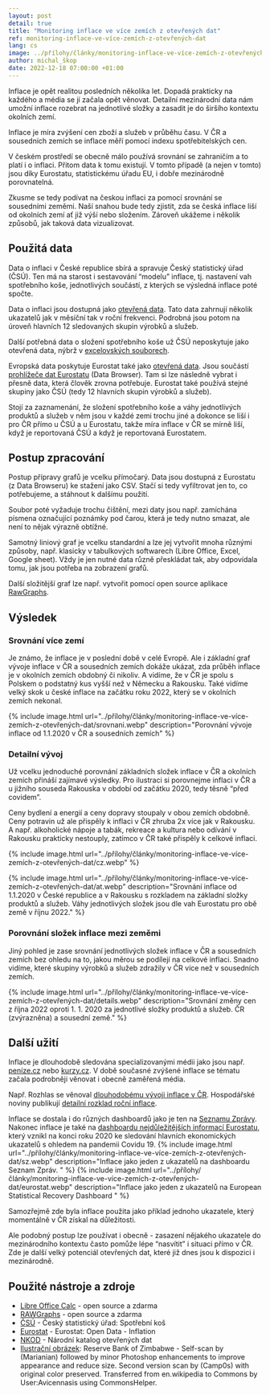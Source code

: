 ```yaml
---
layout: post
detail: true
title: "Monitoring inflace ve více zemích z otevřených dat"
ref: monitoring-inflace-ve-více-zemích-z-otevřených-dat
lang: cs
image: ../přílohy/články/monitoring-inflace-ve-více-zemích-z-otevřených-dat/main.webp
author: michal_škop
date: 2022-12-18 07:00:00 +01:00
---
```

Inflace je opět realitou posledních několika let. Dopadá prakticky na každého a média se jí začala opět věnovat. Detailní mezinárodní data nám umožní inflace rozebrat na jednotlivé složky a zasadit je do širšího kontextu okolních zemí.

<!--more-->
Inflace je míra zvýšení cen zboží a služeb v průběhu času. V ČR a sousedních zemích se inflace měří pomocí indexu spotřebitelských cen.

V českém prostředí se obecně málo používá srovnání se zahraničím a to platí i o inflaci. Přitom data k tomu existují. V tomto případě (a nejen v tomto) jsou díky Eurostatu, statistickému úřadu EU, i dobře mezinárodně porovnatelná.

Zkusme se tedy podívat na českou inflaci za pomocí srovnání se sousedními zeměmi. Naší snahou bude tedy zjistit, zda se česká inflace liší od okolních zemí ať již výší nebo složením. Zároveň ukážeme i několik způsobů, jak taková data vizualizovat.

## Použitá data
Data o inflaci v České republice sbírá a spravuje Český statistický úřad (ČSÚ). Ten má na starost i sestavování “modelu” inflace, tj. nastavení vah spotřebního koše, jednotlivých součástí, z kterých se výsledná inflace poté spočte.

Data o inflaci jsou dostupná jako [otevřená data][link_nkod]. Tato data zahrnují několik ukazatelů jak v měsíční tak v roční frekvenci. Podrobná jsou potom na úroveň hlavních 12 sledovaných skupin výrobků a služeb.

Další potřebná data o složení spotřebního koše už ČSÚ neposkytuje jako otevřená data, nýbrž v [excelovských souborech][link_csu].

Evropská data poskytuje Eurostat také jako [otevřená data][link_eurostat]. Jsou součástí [prohlížeče dat Eurostatu][link_eurostat_data_browser] (Data Browser). Tam si lze následně vybrat i přesně data, která člověk zrovna potřebuje. Eurostat také používá stejné skupiny jako ČSÚ (tedy 12 hlavních skupin výrobků a služeb).

Stojí za zaznamenání, že složení spotřebního koše a váhy jednotlivých produktů a služeb v něm jsou v každé zemi trochu jiné a dokonce se liší i pro ČR přímo u ČSÚ a u Eurostatu, takže míra inflace v ČR se mírně liší, když je reportovaná ČSÚ a když je reportovaná Eurostatem.

## Postup zpracování
Postup přípravy grafů je vcelku přímočarý. Data jsou dostupná z Eurostatu (z Data Browseru) ke stažení jako CSV. Stačí si tedy vyfiltrovat jen to, co potřebujeme, a stáhnout k dalšímu použití.

Soubor poté vyžaduje trochu čištění, mezi daty jsou např. zamíchána písmena označující poznámky pod čarou, která je tedy nutno smazat, ale není to nějak výrazně obtížné.

Samotný liniový graf je vcelku standardní a lze jej vytvořit mnoha různými způsoby, např. klasicky v tabulkových softwarech (Libre Office, Excel, Google sheet). Vždy je jen nutné data různě přeskládat tak, aby odpovídala tomu, jak jsou potřeba na zobrazení grafů.

Další složitější graf lze např. vytvořit pomocí open source aplikace [RawGraphs][link_rawgraphs].

## Výsledek
### Srovnání více zemí
Je známo, že inflace je v poslední době v celé Evropě. Ale i základní graf vývoje inflace v ČR a sousedních zemích dokáže ukázat, zda průběh inflace je v okolních zemích obdobný či nikoliv. A vidíme, že v ČR je spolu s Polskem o podstatný kus vyšší než v Německu a Rakousku. Také vidíme velký skok u české inflace na začátku roku 2022, který se v okolních zemích nekonal.

{% include image.html url="../přílohy/články/monitoring-inflace-ve-více-zemích-z-otevřených-dat/srovnani.webp" description="Porovnání vývoje inflace od 1.1.2020 v ČR a sousedních zemích" %}

### Detailní vývoj
Už vcelku jednoduché porovnání základních složek inflace v ČR a okolních zemích přináší zajímavé výsledky. Pro ilustraci si porovnejme inflaci v ČR a u jižního souseda Rakouska v období od začátku 2020, tedy těsně “před covidem”.

Ceny bydlení a energií a ceny dopravy stoupaly v obou zemích obdobně. Ceny potravin už ale přispěly k inflaci v ČR zhruba 2x více jak v Rakousku. A např. alkoholické nápoje a tabák, rekreace a kultura nebo odívání v Rakousku prakticky nestouply, zatímco v ČR také přispěly k celkové inflaci.

{% include image.html url="../přílohy/články/monitoring-inflace-ve-více-zemích-z-otevřených-dat/cz.webp" %}

{% include image.html url="../přílohy/články/monitoring-inflace-ve-více-zemích-z-otevřených-dat/at.webp" description="Srovnání inflace od 1.1.2020 v České republice a v Rakousku s rozkladem na základní složky produktů a služeb. Váhy jednotlivých složek jsou dle vah Eurostatu pro obě země v říjnu 2022." %}


### Porovnání složek inflace mezi zeměmi
Jiný pohled je zase srovnání jednotlivých složek inflace v ČR a sousedních zemích bez ohledu na to, jakou měrou se podílejí na celkové inflaci. Snadno vidíme, které skupiny výrobků a služeb zdražily v ČR více než v sousedních zemích.

{% include image.html url="../přílohy/články/monitoring-inflace-ve-více-zemích-z-otevřených-dat/details.webp" description="Srovnání změny cen z října 2022 oproti 1. 1. 2020 za jednotlivé složky produktů a služeb. ČR (zvýrazněna) a sousední země." %}

## Další užití
Inflace je dlouhodobě sledována specializovanými médii jako jsou např. [peníze.cz][link_penize] nebo [kurzy.cz][link_kurzy]. V době současné zvýšené inflace se tématu začala podrobněji věnovat i obecně zaměřená média.

Např. Rozhlas se věnoval [dlouhodobému vývoji inflace v ČR][link_rozhlas]. Hospodářské noviny publikují [detailní rozklad roční inflace][link_hn].

Inflace se dostala i do různých dashboardů jako je ten na [Seznamu Zprávy][link_sz]. Nakonec inflace je také na [dashboardu nejdůležitějších informací Eurostatu][link_eurostat_dashboard], který vznikl na konci roku 2020 ke sledování hlavních ekonomických ukazatelů s ohledem na pandemii Covidu 19.
{% include image.html url="../přílohy/články/monitoring-inflace-ve-více-zemích-z-otevřených-dat/sz.webp" description="Inflace jako jeden z ukazatelů na dashboardu Seznam Zpráv.
" %}
{% include image.html url="../přílohy/články/monitoring-inflace-ve-více-zemích-z-otevřených-dat/eurostat.webp" description="Inflace jako jeden z ukazatelů na European Statistical Recovery Dashboard
" %}

Samozřejmě zde byla inflace použita jako příklad jednoho ukazatele, který momentálně v ČR získal na důležitosti.

Ale podobný postup lze používat i obecně - zasazení nějakého ukazatele do mezinárodního kontextu často pomůže lépe “nasvítit” i situaci přímo v ČR. Zde je další velký potenciál otevřených dat, které již dnes jsou k dispozici i mezinárodně.

## Použité nástroje a zdroje
- [Libre Office Calc][link_loc] - open source a zdarma
- [RAWGraphs][link_rawgraphs] - open source a zdarma
- [ČSÚ][link_csu] - Český statistický úřad: Spotřební koš
- [Eurostat][link_eurostat] - Eurostat: Open Data - Inflation
- [NKOD][link_nkod] - Národní katalog otevřených dat
- [Ilustrační obrázek][link_banknote]: Reserve Bank of Zimbabwe - Self-scan by (Marianian) followed by minor Photoshop enhancements to improve appearance and reduce size. Second version scan by (Camp0s) with original color preserved. Transferred from en.wikipedia to Commons by User:Avicennasis using CommonsHelper.


[link_eurostat_dashboard]: https://ec.europa.eu/eurostat/cache/recovery-dashboard/ "Eurostat: Recovery Dashboard"
[link_sz]: https://web.archive.org/web/20221201013759/https://www.seznamzpravy.cz/ "Seznam Zprávy 1. 12. 2022 (archivovaná verze)"
[link_hn]: https://byznys.hn.cz/c1-67136660-panorama-ceske-inflace-pripomina-manhattan-mrakodrap-elektriny-se-mimoradne-propadly "Hospodářské noviny: Panorama české inflace připomíná Manhattan: Mrakodrap Elektřiny se mimořádně propadl"
[link_rozhlas]: https://data.irozhlas.cz/inflace/ "Rozhlas: Inflace jako popletený Jánošík, boj o moc i ztráta paměti. Jak si spočítat, o kolik zdražil život právě vám?"
[link_kurzy]: https://www.kurzy.cz/makroekonomika/inflace/ "Kurzy.cz: Inflace"
[link_penize]: https://www.penize.cz/inflace "Peníze.cz: Inflace"
[link_nkod]: https://data.gov.cz/datov%C3%A1-sada?iri=https%3A%2F%2Fdata.gov.cz%2Fzdroj%2Fdatov%C3%A9-sady%2F00025593%2F790624c7263aca615ce9ddd24e7db464 "Národní katalog otevřených dat: Index spotřebitelských cen"
[link_csu]: https://www.czso.cz/csu/czso/spotrebni_kos_archiv "ČSÚ: Spotřební koš"
[link_eurostat]: https://data.europa.eu/data/datasets?query=inflation&locale=en&publisher=http%3A%2F%2Fpublications.europa.eu%2Fresource%2Fauthority%2Fcorporate-body%2FESTAT&page=1 "Eurostat: Open Data - Inflation"
[link_eurostat_data_browser]: https://ec.europa.eu/eurostat/databrowser/product/view/PRC_HICP_AIND "Eurostat: Data Browser"
[link_loc]: https://www.libreoffice.org/ "Libre Office Calc"
[link_rawgraphs]: https://rawgraphs.io/ "RAWGraphs"
[link_banknote]: https://commons.wikimedia.org/wiki/File:Zimbabwe_$100_trillion_2009_Obverse.jpg "Ilustrační obrázek: Reserve Bank of Zimbabwe - Self-scan by (Marianian) followed by minor Photoshop enhancements to improve appearance and reduce size. Second version scan by (Camp0s) with original color preserved. Transferred from en.wikipedia to Commons by User:Avicennasis using CommonsHelper."